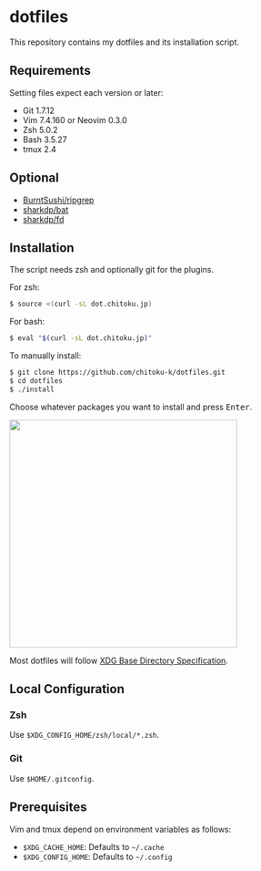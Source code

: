 # dotfiles

This repository contains my dotfiles and its installation script.

## Requirements

Setting files expect each version or later:

- Git 1.7.12
- Vim 7.4.160 or Neovim 0.3.0
- Zsh 5.0.2
- Bash 3.5.27
- tmux 2.4

## Optional

- [BurntSushi/ripgrep](https://github.com/BurntSushi/ripgrep)
- [sharkdp/bat](https://github.com/sharkdp/bat)
- [sharkdp/fd](https://github.com/sharkdp/fd)

## Installation

The script needs zsh and optionally git for the plugins.

For zsh:

```sh
$ source <(curl -sL dot.chitoku.jp)
```

For bash:

```sh
$ eval "$(curl -sL dot.chitoku.jp)"
```

To manually install:

```sh
$ git clone https://github.com/chitoku-k/dotfiles.git
$ cd dotfiles
$ ./install
```

Choose whatever packages you want to install and press <kbd>Enter</kbd>.

<img src="https://raw.githubusercontent.com/wiki/chitoku-k/dotfiles/installer.gif" alt="" width="400">

Most dotfiles will follow [XDG Base Directory Specification](https://standards.freedesktop.org/basedir-spec/basedir-spec-latest.html).

## Local Configuration

### Zsh

Use `$XDG_CONFIG_HOME/zsh/local/*.zsh`.

### Git

Use `$HOME/.gitconfig`.

## Prerequisites

Vim and tmux depend on environment variables as follows:

- `$XDG_CACHE_HOME`: Defaults to `~/.cache`
- `$XDG_CONFIG_HOME`: Defaults to `~/.config`
